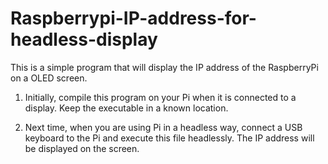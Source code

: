 # Raspberrypi-IP-address-for-headless-display
This is a simple program that will display the IP address of the RaspberryPi on a OLED screen.

1) Initially, compile this program on your Pi when it is connected to a display. Keep the executable in a known location.

2) Next time, when you are using Pi in a headless way, connect a USB keyboard to the Pi and execute this file headlessly. The IP address will be displayed on the screen.
